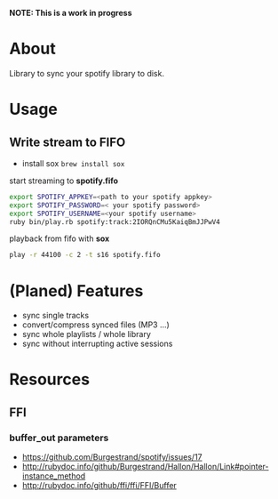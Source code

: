 **NOTE: This is a work in progress**

About
==========================
Library to sync your spotify library to disk.

Usage
==========================


Write stream to FIFO
--------------------------
* install sox `brew install sox`

start streaming to **spotify.fifo**

```bash
export SPOTIFY_APPKEY=<path to your spotify appkey>
export SPOTIFY_PASSWORD=< your spotify password>
export SPOTIFY_USERNAME=<your spotify username>
ruby bin/play.rb spotify:track:2IORQnCMu5KaiqBmJJPwV4
```

playback from fifo with **sox**

```bash
play -r 44100 -c 2 -t s16 spotify.fifo
```

(Planed) Features
==========================
* sync single tracks
* convert/compress synced files (MP3 ...)
* sync whole playlists / whole library
* sync without interrupting active sessions

Resources
==========================

FFI
--------------------------

### **buffer_out** parameters

* https://github.com/Burgestrand/spotify/issues/17
* http://rubydoc.info/github/Burgestrand/Hallon/Hallon/Link#pointer-instance_method
* http://rubydoc.info/github/ffi/ffi/FFI/Buffer
